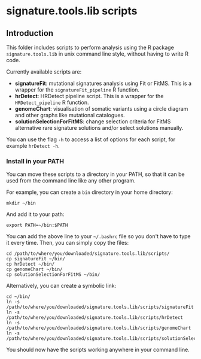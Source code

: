 # signature.tools.lib scripts

## Introduction

This folder includes scripts to perform analysis using the R package ```signature.tools.lib```
in unix command line style, without having to write R code.

Currently available scripts are:

- **signatureFit**: mutational signatures analysis using Fit or FitMS. This is a wrapper for the ```signatureFit_pipeline``` R function.
- **hrDetect**: HRDetect pipeline script. This is a wrapper for the ```HRDetect_pipeline``` R function.
- **genomeChart**: visualisation of somatic variants using a circle diagram and other graphs like mutational catalogues.
- **solutionSelectionForFitMS**: change selection criteria for FitMS alternative rare signature solutions and/or select solutions manually.

You can use the flag ```-h``` to access a list of options for each script, for example ```hrDetect -h```.

### Install in your PATH

You can move these scripts to a directory in your PATH, so that it can be used from
the command line like any other program.

For example, you can create a ```bin``` directory in your home directory:

```
mkdir ~/bin
```

And add it to your path:

```
export PATH=~/bin:$PATH
```

You can add the above line to your ```~/.bashrc``` file so you don't have to type it every time.
Then, you can simply copy the files:

```
cd /path/to/where/you/downloaded/signature.tools.lib/scripts/
cp signatureFit ~/bin/
cp hrDetect ~/bin/
cp genomeChart ~/bin/
cp solutionSelectionForFitMS ~/bin/
```

Alternatively, you can create a symbolic link:

```
cd ~/bin/
ln -s /path/to/where/you/downloaded/signature.tools.lib/scripts/signatureFit
ln -s /path/to/where/you/downloaded/signature.tools.lib/scripts/hrDetect
ln -s /path/to/where/you/downloaded/signature.tools.lib/scripts/genomeChart
ln -s /path/to/where/you/downloaded/signature.tools.lib/scripts/solutionSelectionForFitMS
```

You should now have the scripts working anywhere in your command line.

